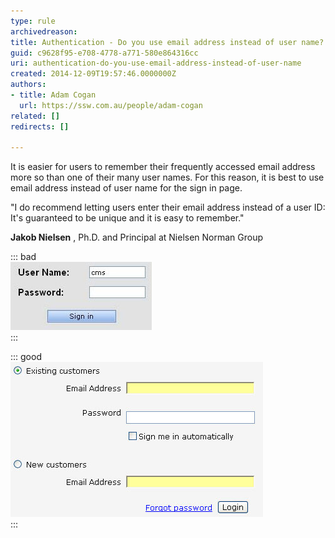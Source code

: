 ```yaml
---
type: rule
archivedreason: 
title: Authentication - Do you use email address instead of user name?
guid: c9628f95-e708-4778-a771-580e864316cc
uri: authentication-do-you-use-email-address-instead-of-user-name
created: 2014-12-09T19:57:46.0000000Z
authors:
- title: Adam Cogan
  url: https://ssw.com.au/people/adam-cogan
related: []
redirects: []

---
```


It is easier for users to remember their frequently accessed email address more                     so than one of their many user names. For this reason, it is best to use email address                     instead of user name for the sign in page.

<!--endintro-->

"I do recommend letting users enter their email address instead of a user ID: It's guaranteed to be unique and it is easy to remember."

**Jakob Nielsen** ,  Ph.D. and Principal at Nielsen Norman Group

::: bad  
![Figure: Bad example - users have to remember which username applies to this particular website](bad-username.jpg)  
:::

::: good  
![Figure: Good example - users will always remember their primary email address](good-email.jpg)  
:::
